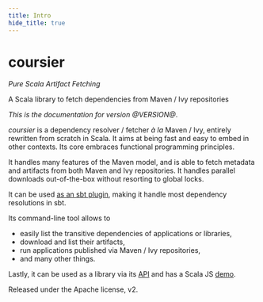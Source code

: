 ```yaml
---
title: Intro
hide_title: true
---
```


# coursier

*Pure Scala Artifact Fetching*

A Scala library to fetch dependencies from Maven / Ivy repositories

*This is the documentation for version @VERSION@*.


*coursier* is a dependency resolver / fetcher *à la* Maven / Ivy, entirely
rewritten from scratch in Scala. It aims at being fast and easy to embed
in other contexts. Its core embraces functional programming principles.

It handles many features of the Maven model, and is able to fetch metadata and
artifacts from both Maven and Ivy repositories. It handles parallel downloads
out-of-the-box without resorting to global locks.

It can be used [as an sbt plugin](quick-start-sbt.md), making it handle
most dependency resolutions in sbt.

Its command-line tool allows to
- easily list the transitive dependencies of applications or libraries,
- download and list their artifacts,
- run applications published via Maven / Ivy repositories,
- and many other things.

Lastly, it can be used as a library via its [API](quick-start-api.md) and has a Scala JS [demo](scala-js.md).



Released under the Apache license, v2.
